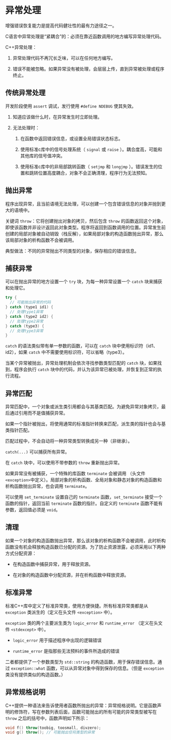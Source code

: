# 异常处理

增强错误恢复能力是提高代码健壮性的最有力途径之一。

C语言中异常处理是“紧耦合”的：必须在靠近函数调用的地方编写异常处理代码。

C++异常处理：

1. 异常处理代码不再冗长乏味，可以在任何地方编写。

2. 错误不能被忽略。如果异常没有被处理，会层层上传，直到异常被处理或程序终止。

## 传统异常处理

开发阶段使用 `assert` 调试，发行使用 `#define NDEBUG` 使其失效。

1. 知道应该做什么时，在异常发生时立即处理。

2. 无法处理时：

   1. 在函数中返回错误信息，或设置全局错误状态标志。

   2. 使用标准c库中的信号处理系统（ `signal` 或 `raise` ）。耦合度高，可能和其他库的信号值冲突。

   3. 使用标准c库中的非局部跳转函数（ `setjmp` 和 `longjmp` ）。错误发生的位置和跳转位置高度耦合，对象不会正确清理，程序行为无法预知。

## 抛出异常

程序出现异常，且当前语境无法处理，可以创建一个包含错误信息的对象并抛到更大的语境中。

关键词 `throw`：它将创建抛出对象的拷贝，然后包含 `throw` 的函数返回这个对象，即使该函数并非设计返回此对象类型。程序将返回到函数调用的位置。异常发生前创建的局部对象被自动销毁（栈反解），如果局部对象的构造函数抛出异常，那么该局部对象的析构函数不会被调用。

典型做法：不同的异常抛出不同类型的对象，保存相应的错误信息。

## 捕获异常

可以在抛出异常的地方设置一个 `try` 块，为每一种异常设置一个 `catch` 块来捕获和处理它。

``` cpp
try {
  // 可能抛出异常的代码
} catch (type1 id1) {
  // 处理type1异常
} catch (type2 id2) {
  // 处理type2异常
} catch (type3) {
  // 处理type3异常
}
```

`catch` 的语法类似带有单一参数的函数，可以在 `catch` 块中使用标识符（id1、id2），如果 `catch` 中不需要使用标识符，可以省略（type3）。

当某个异常被抛出，异常处理机制会依次寻找参数类型匹配的 `catch` 块，如果找到，程序会执行 `catch` 块中的代码，并认为该异常已被处理，并恢复到正常的执行流程。

## 异常匹配

异常匹配中，一个对象或派生类引用都会与其基类匹配。为避免异常对象拷贝，最后通过引用而不是值捕获异常。

如果一个指针被抛出，将使用通常的标准指针转换来匹配，派生类的指针也会与基类指针匹配。

匹配过程中，不会自动将一种异常类型转换成另一种（非继承）。

`catch(...)` 可以捕获所有异常。

在 `catch` 块中，可以使用不带参数的 `throw` 重新抛出异常。

如果异常没有被捕获，一个特殊的库函数 `terminate` 会被调用 （头文件 `<exception>`中定义）。局部对象的析构函数、全局对象和静态对象的构造函数和析构函数抛出异常，也会调用 `terminate`。

可以使用 `set_terminate` 设置自己的 `terminate` 函数，`set_terminate` 接受一个函数的指针，返回当前 `terminate` 函数的指针。自定义的 `terminate` 函数不能有参数，返回值必须是 `void`。

## 清理

如果一个对象的构造函数抛出异常，那么该对象的析构函数不会被调用，此时析构函数没有机会释放构造函数已分配的资源。为了防止资源泄露，必须采用以下两种方式分配资源：

- 在构造函数中捕获异常，用于释放资源。

- 在对象的构造函数中分配资源，并在析构函数中释放资源。

## 标准异常

标准C++库中定义了标准异常类，使用方便快捷。所有标准异常类都是从 `exception` 类派生的（定义在头文件 `<exception>` 中）。

`exception` 类的两个主要派生类为 `logic_error` 和 `runtime_error` （定义在头文件 `<stdexcept>` 中）。

- `logic_error` 用于描述程序中出现的逻辑错误

- `runtime_error` 是指那些无法预料的事件所造成的错误

二者都提供了一个参数类型为 `std::string` 的构造函数，用于保存错误信息。通过 `exception::what` 函数，可以从异常对象中得到保存的信息。（但是 `exception` 类没有提供类似的构造函数。）

## 异常规格说明

C++提供一种语法来告诉使用者函数所抛出的异常：异常规格说明。它是函数声明的修饰符，写在参数列表后面，函数可能抛出的所有可能的异常类型被写在 `throw` 之后的括号中，函数声明如下所示：

```cpp
void f() throw(toobig, toosmall, divzero);
void g() throw(); // 可能抛出任何类型的异常
```
